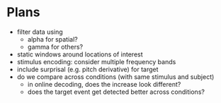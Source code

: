 
# Plans

- filter data using 
  - alpha for spatial?
  - gamma for others?
- static windows around locations of interest
- stimulus encoding: consider multiple frequency bands
- include surprisal (e.g. pitch derivative) for target
- do we compare across conditions (with same stimulus and subject)
    - in online decoding, does the increase look different?
    - does the target event get detected better across conditions?
